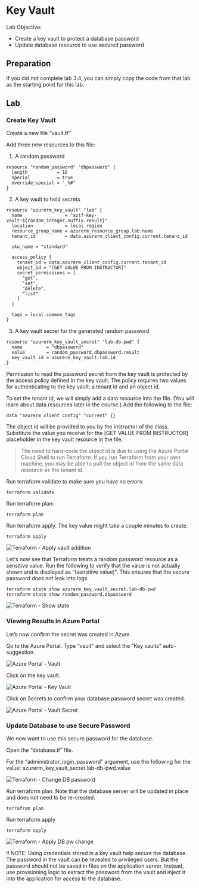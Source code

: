 # Key Vault

Lab Objective:
- Create a key vault to protect a database password
- Update database resource to use secured password

## Preparation

If you did not complete lab 3.4, you can simply copy the code from that lab as the starting point for this lab.

## Lab

### Create Key Vault

Create a new file “vault.tf”

Add three new resources to this file:

1. A random password
```
resource "random_password" "dbpassword" {
  length           = 16
  special          = true
  override_special = "_%#"
}
```

2. A key vault to hold secrets
```
resource "azurerm_key_vault" "lab" {
  name                = "aztf-key-vault-${random_integer.suffix.result}"
  location            = local.region
  resource_group_name = azurerm_resource_group.lab.name
  tenant_id           = data.azurerm_client_config.current.tenant_id

  sku_name = "standard"

  access_policy {
    tenant_id = data.azurerm_client_config.current.tenant_id
    object_id = "[GET VALUE FROM INSTRUCTOR]"
    secret_permissions = [
      "get",
      "set",
      "delete",
      "list"
    ]
  }

  tags = local.common_tags
}
```

3. A key vault secret for the generated random password
```
resource "azurerm_key_vault_secret" "lab-db-pwd" {
  name         = "dbpassword"
  value        = random_password.dbpassword.result
  key_vault_id = azurerm_key_vault.lab.id
}
```

Permission to read the password secret from the key vault is protected by the access policy defined in the key vault.  The policy requires two values for authenticating to the key vault: a tenant id and an object id.

To set the tenant id, we will simply add a data resource into the file.  (You will learn about data resources later in the course.)  Add the following to the file:
```
data "azurerm_client_config" "current" {}
```

The object id will be provided to you by the instructor of the class.  Substitute the value you receive for the [GET VALUE FROM INSTRUCTOR] placeholder in the key vault resource in the file.

> The need to hard-code the object id is due to using the Azure Portal Cloud Shell to run Terraform.  If you run Terraform from your own machine, you may be able to pull the object id from the same data resource as the tenant id.

Run terraform validate to make sure you have no errors:
```
terraform validate
```

Run terraform plan:
```
terraform plan
```

Run terraform apply.  The key value might take a couple minutes to create.
```
terraform apply
```

![Terraform - Apply vault addition](./images/tf-apply-vault.png "Terraform - Apply cault addition")

Let's now see that Terraform treats a random password resource as a sensitive value. Run the following to verify that the value is not actually shown and is displayed as “(sensitive value)”.  This ensures that the secure password does not leak into logs.

```
terraform state show azurerm_key_vault_secret.lab-db-pwd
terraform state show random_password.dbpassword
```

![Terraform - Show state](./images/tf-state-show.png "Terraform - Show state")

### Viewing Results in Azure Portal

Let’s now confirm the secret was created in Azure.

Go to the Azure Portal.  Type “vault” and select the “Key vaults” auto-suggestion.

![Azure Portal - Vault](./images/az-vault.png "Azure Portal - Vault")

Click on the key vault.

![Azure Portal - Key Vault](./images/az-key-vault.png "Azure Portal - Key Vault")

Click on Secrets to confirm your database password secret was created.

![Azure Portal - Vault Secret](./images/az-secret.png "Azure Portal - Vault Secret")

### Update Database to use Secure Password

We now want to use this secure password for the database.

Open the “database.tf” file.

For the “administrator_login_password” argument, use the following for the value:  azurerm_key_vault_secret.lab-db-pwd.value

![Terraform - Change DB password](./images/tf-change-pw.png "Terraform - Change DB password")

Run terraform plan.  Note that the database server will be updated in place and does not need to be re-created.
```
terrafrom plan
```

Run terraform apply
```
terraform apply
```

![Terraform - Apply DB pw change](./images/tf-apply-change-pw.png "Terraform - Apply DB pw change")

:bangbang: NOTE:  Using credentials stored in a key vault help secure the database.  The password in the vault can be revealed to privileged users.  But the password should not be saved in files on the application server.  Instead, use provisioning logic to extract the password from the vault and inject it into the application for access to the database.
